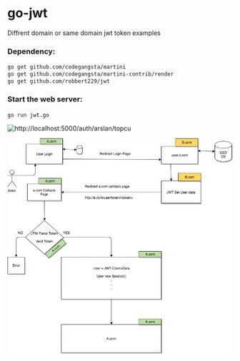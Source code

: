 # go-jwt

Diffrent domain or same domain jwt token examples

### Dependency:
    go get github.com/codegangsta/martini
    go get github.com/codegangsta/martini-contrib/render
    go get github.com/robbert229/jwt

### Start the web server:

    go run jwt.go



![http://localhost:5000/auth/arslan/topcu](http://localhost:5000/auth/arslan/topcu)

![Screenshot](single-sign-on.jpg)
